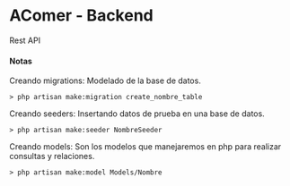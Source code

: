 # AComer - Backend 

Rest API  


#### Notas  

Creando migrations: Modelado de la base de datos. 

```
> php artisan make:migration create_nombre_table 
```

Creando seeders: Insertando datos de prueba en una base de datos. 

```
> php artisan make:seeder NombreSeeder 
```

Creando models: Son los modelos que manejaremos en php para realizar consultas y relaciones. 

```
> php artisan make:model Models/Nombre
```